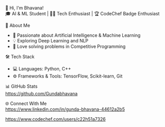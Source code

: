👋 Hi, I'm Bhavana!  
🎓 AI & ML Student | 👩‍💻 Tech Enthusiast | 🏆 CodeChef Badge Enthusiast

🚀 About Me  
- 🔭 Passionate about Artificial Intelligence & Machine Learning
- 💡 Exploring Deep Learning and NLP  
- 🎯 Love solving problems in Competitive Programming  

🛠 Tech Stack  
- 💻 Languages: Python, C++ 
- ⚙️ Frameworks & Tools: TensorFlow, Scikit-learn, Git   

📊 GitHub Stats  
https://github.com/Gundabhavana 

🌐 Connect With Me  
https://www.linkedin.com/in/gunda-bhavana-44612a2b5

https://www.codechef.com/users/c22h51a7326

